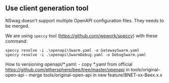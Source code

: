 Use client generation tool
--------------------------

NSwag doesn't support multiple OpenAPI configuration files. They needs to be merged.

We are using `speccy` tool (https://github.com/wework/speccy) with these command:

```
speccy resolve -i .\openapi\Swarm.yaml -o GatewaySwarm.yaml
speccy resolve -i .\openapi\SwarmDebug.yaml -o DebugSwarm.yaml
```

How to versioning openapi/*.yaml: 
    - copy *.yaml from official https://github.com/ethersphere/bee/tree/master/openapi in tools/original-open-api
    - merge tools/original-open-api in new feature/BNET-xx-Beex.x.x



